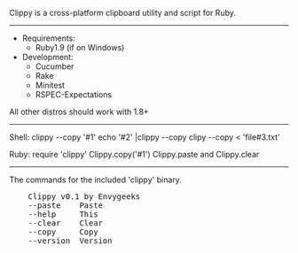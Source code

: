 Clippy is a  cross-platform clipboard utility and script for Ruby.

---
* Requirements:
  * Ruby1.9 (if on Windows)
* Development:
  * Cucumber
  * Rake
  * Minitest
  * RSPEC-Expectations

All other distros should work with 1.8+

---
Shell:
    clippy --copy '#1'
    echo '#2' |clippy --copy
    clipy --copy < 'file#3.txt'

Ruby:
    require 'clippy'
    Clippy.copy('#1')
    Clippy.paste and Clippy.clear

---
The commands for the included 'clippy' binary.

<pre>
    Clippy v0.1 by Envygeeks
    --paste    Paste
    --help     This
    --clear    Clear
    --copy     Copy
    --version  Version
</pre>
